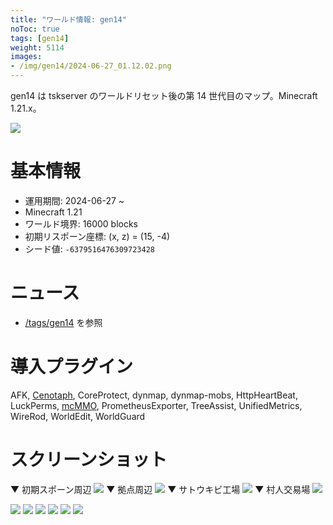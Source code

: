 ```yaml
---
title: "ワールド情報: gen14"
noToc: true
tags: [gen14]
weight: 5114
images:
- /img/gen14/2024-06-27_01.12.02.png
---
```


gen14 は tskserver のワールドリセット後の第 14 世代目のマップ。Minecraft 1.21.x。
<!--more-->

![](/img/gen14/2024-06-27_01.12.02.png)

# 基本情報
- 運用期間: 2024-06-27 ~
- Minecraft 1.21
- ワールド境界: 16000 blocks
- 初期リスポーン座標: (x, z) = (15, -4)
- シード値: `-6379516476309723428`

# ニュース
- [/tags/gen14](/tags/gen14) を参照

# 導入プラグイン
AFK, [Cenotaph](/plugins/cenotaph), CoreProtect, dynmap, dynmap-mobs, HttpHeartBeat, LuckPerms, [mcMMO](/plugins/mcMMO), PrometheusExporter, TreeAssist, UnifiedMetrics, WireRod, WorldEdit, WorldGuard

# スクリーンショット
▼ 初期スポーン周辺
![](/img/gen14/2024-06-27_01.12.02.png)
▼ 拠点周辺
![](/img/gen14/2024-06-28_22.46.29.png)
▼ サトウキビ工場
![](/img/gen14/2024-06-29_22.49.17.png)
▼ 村人交易場
![](/img/gen14/2024-06-29_22.49.55.png)

![](/img/gen14/2024-11-01_22.41.59.png)
![](/img/gen14/2024-11-01_22.43.53.png)
![](/img/gen14/2024-11-01_22.47.14.png)
![](/img/gen14/2024-11-01_22.47.36.png)
![](/img/gen14/2024-11-01_22.49.59.png)
![](/img/gen14/2024-11-01_22.51.42.png)